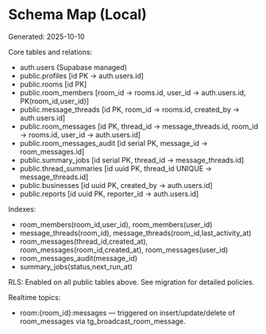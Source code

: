 # Schema Map (Local)

Generated: 2025-10-10

Core tables and relations:
- auth.users (Supabase managed)
- public.profiles [id PK -> auth.users.id]
- public.rooms [id PK]
- public.room_members [room_id -> rooms.id, user_id -> auth.users.id, PK(room_id,user_id)]
- public.message_threads [id PK, room_id -> rooms.id, created_by -> auth.users.id]
- public.room_messages [id PK, thread_id -> message_threads.id, room_id -> rooms.id, user_id -> auth.users.id]
- public.room_messages_audit [id serial PK, message_id -> room_messages.id]
- public.summary_jobs [id serial PK, thread_id -> message_threads.id]
- public.thread_summaries [id uuid PK, thread_id UNIQUE -> message_threads.id]
- public.businesses [id uuid PK, created_by -> auth.users.id]
- public.reports [id uuid PK, reporter_id -> auth.users.id]

Indexes:
- room_members(room_id,user_id), room_members(user_id)
- message_threads(room_id), message_threads(room_id,last_activity_at)
- room_messages(thread_id,created_at), room_messages(room_id,created_at), room_messages(user_id)
- room_messages_audit(message_id)
- summary_jobs(status,next_run_at)

RLS: Enabled on all public tables above. See migration for detailed policies.

Realtime topics:
- room:{room_id}:messages — triggered on insert/update/delete of room_messages via tg_broadcast_room_message.
